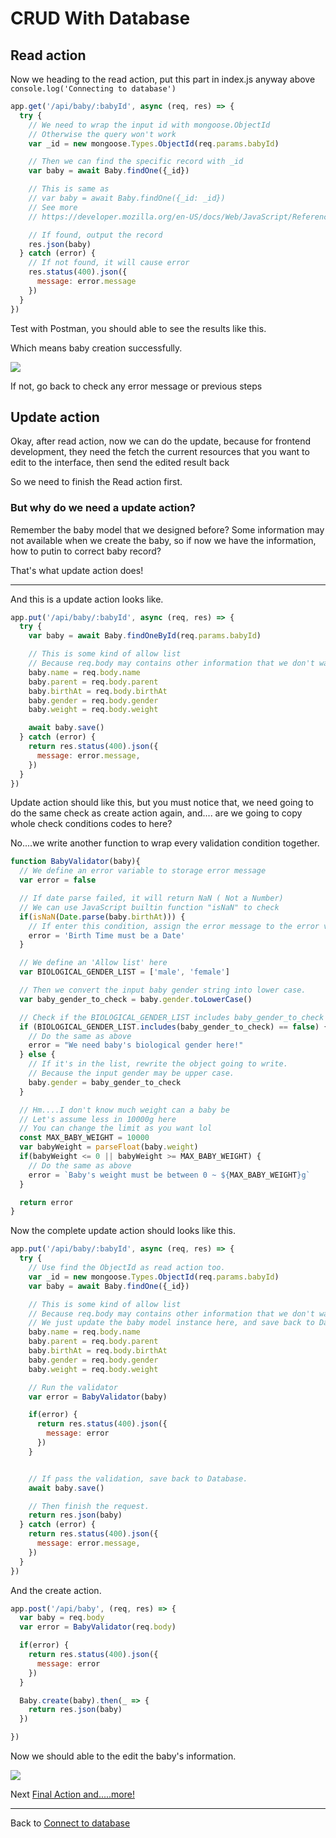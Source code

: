 # CRUD With Database


## Read action
Now we heading to the read action, put this part in index.js anyway above `console.log('Connecting to database')`

```js
app.get('/api/baby/:babyId', async (req, res) => {
  try {
    // We need to wrap the input id with mongoose.ObjectId
    // Otherwise the query won't work
    var _id = new mongoose.Types.ObjectId(req.params.babyId)

    // Then we can find the specific record with _id
    var baby = await Baby.findOne({_id})

    // This is same as 
    // var baby = await Baby.findOne({_id: _id})
    // See more 
    // https://developer.mozilla.org/en-US/docs/Web/JavaScript/Reference/Operators/Destructuring_assignment

    // If found, output the record
    res.json(baby)
  } catch (error) {
    // If not found, it will cause error
    res.status(400).json({
      message: error.message
    })
  }
})
```

Test with Postman, you should able to see the results like this.

Which means baby creation successfully.

![](https://github.com/zackexplosion/Baby-Hospital/blob/main/screenshots/006.jpg?raw=true)

If not, go back to check any error message or previous steps

## Update action

Okay, after read action, now we can do the update, because for frontend development, they need the fetch the current resources that you want to edit to the interface, then send the edited result back

So we need to finish the Read action first.

### But why do we need a update action?

Remember the baby model that we designed before? Some information may not available when we create the baby, so if now we have the information, how to putin to correct baby record?

That's what update action does!

---

And this is a update action looks like.

```js
app.put('/api/baby/:babyId', async (req, res) => {
  try {
    var baby = await Baby.findOneById(req.params.babyId)

    // This is some kind of allow list
    // Because req.body may contains other information that we don't want
    baby.name = req.body.name
    baby.parent = req.body.parent
    baby.birthAt = req.body.birthAt
    baby.gender = req.body.gender
    baby.weight = req.body.weight

    await baby.save()
  } catch (error) {
    return res.status(400).json({
      message: error.message,
    })
  }
})
```

Update action should like this, but you must notice that, we need going to do the same check as create action again, and.... are we going to copy whole check conditions codes to here?

No....we write another function to wrap every validation condition together.

```js
function BabyValidator(baby){
  // We define an error variable to storage error message
  var error = false

  // If date parse failed, it will return NaN ( Not a Number)
  // We can use JavaScript builtin function "isNaN" to check
  if(isNaN(Date.parse(baby.birthAt))) {
    // If enter this condition, assign the error message to the error variable
    error = 'Birth Time must be a Date'
  }

  // We define an 'Allow list' here
  var BIOLOGICAL_GENDER_LIST = ['male', 'female']

  // Then we convert the input baby gender string into lower case.
  var baby_gender_to_check = baby.gender.toLowerCase()

  // Check if the BIOLOGICAL_GENDER_LIST includes baby_gender_to_check or not
  if (BIOLOGICAL_GENDER_LIST.includes(baby_gender_to_check) == false) {
    // Do the same as above
    error = "We need baby's biological gender here!"
  } else {
    // If it's in the list, rewrite the object going to write.
    // Because the input gender may be upper case.
    baby.gender = baby_gender_to_check
  }

  // Hm....I don't know much weight can a baby be
  // Let's assume less in 10000g here
  // You can change the limit as you want lol
  const MAX_BABY_WEIGHT = 10000
  var babyWeight = parseFloat(baby.weight)
  if(babyWeight <= 0 || babyWeight >= MAX_BABY_WEIGHT) {
    // Do the same as above
    error = `Baby's weight must be between 0 ~ ${MAX_BABY_WEIGHT}g`
  }

  return error
}
```


Now the complete update action should looks like this.

```js
app.put('/api/baby/:babyId', async (req, res) => {
  try {
    // Use find the ObjectId as read action too.
    var _id = new mongoose.Types.ObjectId(req.params.babyId)
    var baby = await Baby.findOne({_id})

    // This is some kind of allow list
    // Because req.body may contains other information that we don't want
    // We just update the baby model instance here, and save back to Database later.
    baby.name = req.body.name
    baby.parent = req.body.parent
    baby.birthAt = req.body.birthAt
    baby.gender = req.body.gender
    baby.weight = req.body.weight

    // Run the validator
    var error = BabyValidator(baby)

    if(error) {
      return res.status(400).json({
        message: error
      })
    }


    // If pass the validation, save back to Database.
    await baby.save()

    // Then finish the request.
    return res.json(baby)
  } catch (error) {
    return res.status(400).json({
      message: error.message,
    })
  }
})
```

And the create action.

```javascript
app.post('/api/baby', (req, res) => {
  var baby = req.body
  var error = BabyValidator(req.body)

  if(error) {
    return res.status(400).json({
      message: error
    })
  }

  Baby.create(baby).then(_ => {
    return res.json(baby)
  })

})
```

Now we should able to the edit the baby's information.

![](https://github.com/zackexplosion/Baby-Hospital/blob/main/screenshots/007.jpg?raw=true)

Next [Final Action and.....more!](./005_final_action_and_more.md)

---

Back to [Connect to database](./003_connect_to_database.md)
